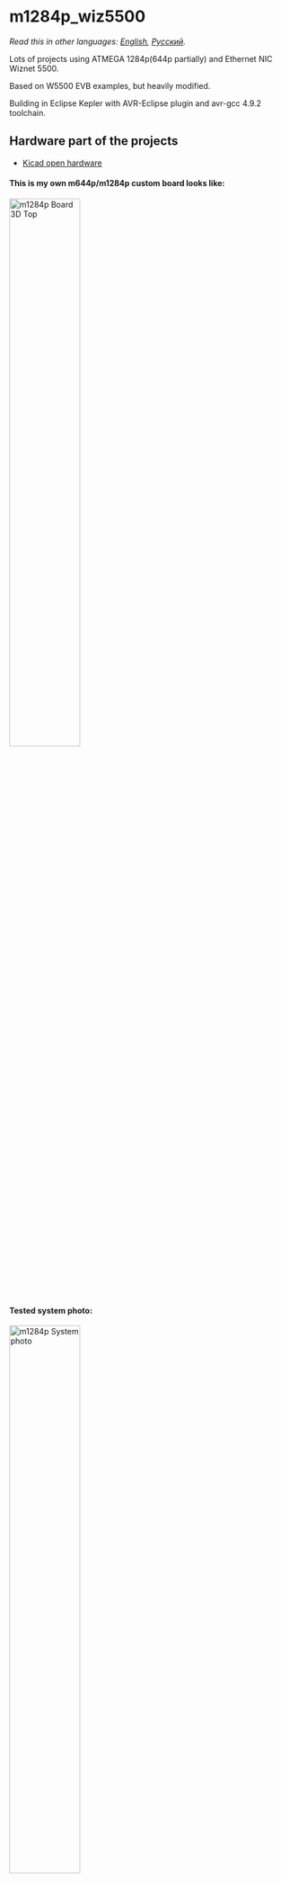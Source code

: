 # m1284p_wiz5500

*Read this in other languages: [English](README.md), [Русский](README.ru.md).*

Lots of projects using ATMEGA 1284p(644p partially) and Ethernet NIC Wiznet 5500.

Based on W5500 EVB examples, but heavily modified.

Building in Eclipse Kepler with AVR-Eclipse plugin and avr-gcc 4.9.2 toolchain.

## Hardware part of the projects

* [Kicad open hardware](../master/KiCad_M644_breakout_v1.2d/) 

#### This is my own m644p/m1284p custom board looks like:

<img src="../master/KiCad_M644_breakout_v1.2d/Pictures/M644_breakout_v1.2d_top.png" alt="m1284p Board 3D Top" width="50%" height="50%">

#### Tested system photo:

<img src="../master/KiCad_M644_breakout_v1.2d/Pictures/tested_system_photo_01.jpg" alt="m1284p System photo" width="50%" height="50%">


## Software part. What done ( In order of increasing complexity )

1. [Wiznet Loopback TCP/UDP Static IP](../master/03_m1284p_WIZNET_loopback_STATIC_IP/)
2. [Wiznet Loopback TCP/UDP DHCP IP](../master/04_m1284p_WIZNET_loopback_DHCP/)
3. [DNS example](../master/05_m1284p_WIZNET_DNS_client/)
4. [SNTP + DNS example](../master/06_m1284p_WIZNET_DNS_SNTP_client/)
5. [Telnet server example](../master/07_m1284p_WIZNET_telnets_basic/)
6. [ICMP aka ping example](../master/08_m1284p_WIZNET_ICMP_aka_ping/)
7. [Simple Web Server (one page with HTTP POST/GET queries)](../master/09_m1284p_WIZNET_simple_webserver/)
8. [HTTPD Web Server with all contents in AVR FLASH (with AJAX queries)](../master/11_m1284p_WIZNET_HTTPServer_FLASH_pages/)
9. [HTTPD Web Server with all content on SD card (Chang FAT FS lib using) (with AJAX queries)](../master/12_m1284p_WIZNET_HTTPServer_SDCARD_pages/)
10. [FTPC example (only active mode sorry) with store content on SD card (console dialog from serial terminal like putty..)](../master/14_m1284p_WIZNET_FTPC_FATFS/)
11. [FTPD example (both active-passive modes working) with store content on SD card, checked on FTP clients: Windows 7 cmd, Total commander, WinSCP.](../master/15_m1284p_WIZNET_FTPD_FATFS/)
12. [Combined HTTPD + FTPD for  dynamic upload WEB server pages, with all content on SD card (Chang FAT FS lib using) (with AJAX queries)](../master/16_m1284p_WIZNET_HTTPD_FTPD_FATFS_SDCARD/)
13. ZEVERO SD PetitFS Bootloader for both [M1284p](../master/bootloader_zevero_sd_m1284p_make/)/[M644p](../master/bootloader_zevero_sd_m644p_make/)
14. Bootloaded code: Combined Wiznet Loopback TCP/UDP Static IP + FTPD server (for bootloading via FTP client) + SD-bootloader ZEVERO, working on [M644p](../master/18_m644p_BTLD_WIZNET_LOOPBACK_FTPD_FATFS_SDCARD/)/[M1284p](../master/18_m1284p_BTLD_WIZNET_LOOPBACK_FTPD_FATFS_SDCARD/)
15. [Bootloaded code: Combined HTTPD server (with AJAX) + FTPD server (for bootloading via FTP client and upload WEB server contents) + SD-bootloader ZEVERO, working on M1284p only](../master/17_m1284p_BTLD_WIZNET_HTTPD_FTPD_FATFS_SDCARD/)
16. [IOT Blynk client Example with Blynk smartphone application (checked only Android side) - NO Arduino CODE, used Wiznet Sockets](../master/19_m1284p_WIZNET_blynk/)

#### Blynk application screenshot:

<img src="../master/19_m1284p_WIZNET_blynk/Blynk_application/Screenshot_2019-03-18-13-37-20-278_cc.blynk.png" alt="Blynk application" width="50%" height="50%">

[//]: # (TODO:  Add all other links here)

## What TODO:

17. Bootloaded code: IOT BLYNK client combined with FTPD server (for bootloading via FTP client)+ SD-bootloader ZEVERO
18. TFTP client
19. MQTT client

## Remarks:
* [m1284P schematic](../master/KiCad_M644_breakout_v1.2d/Pictures/M644_breakout_v1.2d_schematic.png/)
* [m1284P typical connection diagram](../master/KiCad_M644_breakout_v1.2d/Pictures/M644_connection_schematic.png/)
* [m1284P Board pinmap](../master/KiCad_M644_breakout_v1.2d/Pictures/M644_breakout_v1.2d_pinmap.png/)
* [Blynk IOT Application QR-code](../master/19_m1284p_WIZNET_blynk/Blynk_application/app1_m1284p_and_W5500_QR.png/)

[>>Hardware and Software parts (no Blynk) discussion your are welcome here..](https://www.avrfreaks.net/forum/need-w5500-example-c-tcp)

[>>Blynk part discussion your are welcome here..](https://community.blynk.cc/t/port-from-w5500-evb-to-atmega1284p-w5500-wiznet-sockets-library-without-arduino/35235)


## Author porting to AVR m1284p/m644p
* **Ibragimov Maksim aka maxxir**
